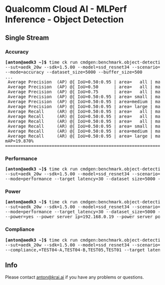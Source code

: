 # Qualcomm Cloud AI - MLPerf Inference - Object Detection

<a name="submit_aedk_16nsp_singlestream"></a>
## Single Stream

<a name="submit_aedk_16nsp_singlestream_accuracy"></a>
### Accuracy

<pre>
<b>[anton@aedk3 ~]&dollar;</b> time ck run cmdgen:benchmark.object-detection.qaic-loadgen --verbose \
--sut=aedk_20w --sdk=1.5.00 --model=ssd_resnet34 --scenario=singlestream \
--mode=accuracy --dataset_size=5000 --buffer_size=500
...
 Average Precision  (AP) @[ IoU=0.50:0.95 | area=   all | maxDets=100 ] = 0.199
 Average Precision  (AP) @[ IoU=0.50      | area=   all | maxDets=100 ] = 0.381
 Average Precision  (AP) @[ IoU=0.75      | area=   all | maxDets=100 ] = 0.180
 Average Precision  (AP) @[ IoU=0.50:0.95 | area= small | maxDets=100 ] = 0.120
 Average Precision  (AP) @[ IoU=0.50:0.95 | area=medium | maxDets=100 ] = 0.255
 Average Precision  (AP) @[ IoU=0.50:0.95 | area= large | maxDets=100 ] = 0.233
 Average Recall     (AR) @[ IoU=0.50:0.95 | area=   all | maxDets=  1 ] = 0.200
 Average Recall     (AR) @[ IoU=0.50:0.95 | area=   all | maxDets= 10 ] = 0.330
 Average Recall     (AR) @[ IoU=0.50:0.95 | area=   all | maxDets=100 ] = 0.363
 Average Recall     (AR) @[ IoU=0.50:0.95 | area= small | maxDets=100 ] = 0.192
 Average Recall     (AR) @[ IoU=0.50:0.95 | area=medium | maxDets=100 ] = 0.428
 Average Recall     (AR) @[ IoU=0.50:0.95 | area= large | maxDets=100 ] = 0.427
mAP=19.870%
==========================================================================================
</pre>

<a name="submit_aedk_16nsp_singlestream_performance"></a>
### Performance

<pre>
<b>[anton@aedk3 ~]&dollar;</b> time ck run cmdgen:benchmark.object-detection.qaic-loadgen --verbose \
--sut=aedk_20w --sdk=1.5.00 --model=ssd_resnet34 --scenario=singlestream \
--mode=performance --target_latency=30 --dataset_size=5000 --buffer_size=64
</pre>

<a name="submit_aedk_16nsp_singlestream_power"></a>
### Power

<pre>
<b>[anton@aedk3 ~]&dollar;</b> time ck run cmdgen:benchmark.object-detection.qaic-loadgen --verbose \
--sut=aedk_20w --sdk=1.5.00 --model=ssd_resnet34 --scenario=singlestream \
--mode=performance --target_latency=30 --dataset_size=5000 --buffer_size=64 \
--power=yes --power_server_ip=192.168.0.19 --power_server_port=4949 --sleep_before_ck_benchmark_sec=30
</pre>

<a name="submit_aedk_16nsp_singlestream_compliance"></a>
### Compliance

<pre>
<b>[anton@aedk3 ~]&dollar;</b> time ck run cmdgen:benchmark.object-detection.qaic-loadgen --verbose \
--sut=aedk_20w --sdk=1.5.00 --model=ssd_resnet34 --scenario=singlestream \
--compliance,=TEST04-A,TEST04-B,TEST05,TEST01 --target_latency=30 --dataset_size=5000 --buffer_size=64
</pre>

## Info

Please contact anton@krai.ai if you have any problems or questions.
